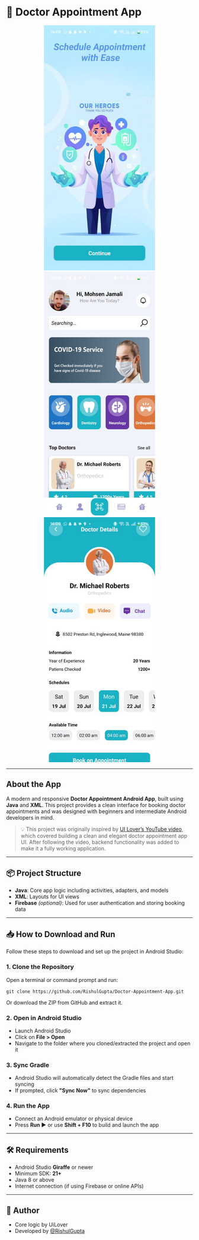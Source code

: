 # 🏥 Doctor Appointment App
<div align="center">

<img src="https://github.com/RishulGupta/Doctor-Appointment-App/blob/6a52ffae602f4a976ad4f2b019bb92dcf1fb7020/WhatsApp%20Image%202025-07-19%20at%2014.14.51_5b1f3408.jpg" width="300">
<img src="https://github.com/RishulGupta/Doctor-Appointment-App/blob/6a52ffae602f4a976ad4f2b019bb92dcf1fb7020/WhatsApp%20Image%202025-07-19%20at%2014.14.51_2c288263.jpg" width="300">
<img src="https://github.com/RishulGupta/Doctor-Appointment-App/blob/6a52ffae602f4a976ad4f2b019bb92dcf1fb7020/WhatsApp%20Image%202025-07-19%20at%2014.14.50_2e6bd564.jpg" width="300">

</div>

---
## About the App
A modern and responsive **Doctor Appointment Android App**, built using **Java** and **XML**. This project provides a clean interface for booking doctor appointments and was designed with beginners and intermediate Android developers in mind.

> 💡 This project was originally inspired by [UI Lover’s YouTube video](https://www.youtube.com/watch?v=iEth3HD8-l8), which covered building a clean and elegant doctor appointment app UI. After following the video, backend functionality was added to make it a fully working application.

---

## 📦 Project Structure

- **Java**: Core app logic including activities, adapters, and models
- **XML**: Layouts for UI views
- **Firebase** *(optional)*: Used for user authentication and storing booking data

---

## 📥 How to Download and Run

Follow these steps to download and set up the project in Android Studio:

### 1. Clone the Repository

Open a terminal or command prompt and run:

```
git clone https://github.com/RishulGupta/Doctor-Appointment-App.git
```

Or download the ZIP from GitHub and extract it.

### 2. Open in Android Studio

- Launch Android Studio
- Click on **File > Open**
- Navigate to the folder where you cloned/extracted the project and open it

### 3. Sync Gradle

- Android Studio will automatically detect the Gradle files and start syncing
- If prompted, click **"Sync Now"** to sync dependencies

### 4. Run the App

- Connect an Android emulator or physical device
- Press **Run ▶️** or use **Shift + F10** to build and launch the app

---

## 🛠 Requirements

- Android Studio **Giraffe** or newer
- Minimum SDK: **21+**
- Java 8 or above
- Internet connection (if using Firebase or online APIs)

---

## 🙌 Author
- Core logic by UiLover
- Developed by [@RishulGupta](https://github.com/RishulGupta)
